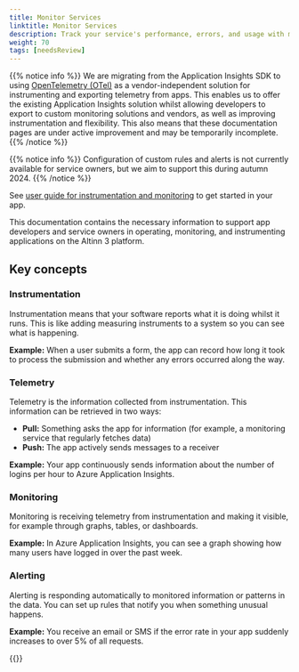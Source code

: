 ```yaml
---
title: Monitor Services
linktitle: Monitor Services
description: Track your service's performance, errors, and usage with metrics, logs, and traces.
weight: 70
tags: [needsReview]
---
```


{{% notice info %}}
We are migrating from the Application Insights SDK to using
[OpenTelemetry (OTel)](https://opentelemetry.io/) as a vendor-independent
solution for instrumenting and exporting telemetry from apps. This enables us to offer the existing Application
Insights solution whilst allowing developers to export to custom monitoring solutions and vendors, as well as improving instrumentation and flexibility.
This also means that these documentation pages are under active improvement and may be temporarily incomplete.
{{% /notice %}}

{{% notice info %}}
Configuration of custom rules and alerts is not currently available for service owners,
but we aim to support this during autumn 2024.
{{% /notice %}}

See [user guide for instrumentation and monitoring](/nb/altinn-studio/v8/guides/administration/monitor-and-instrument/) to get started in your app.

This documentation contains the necessary information to support app developers and service owners in
operating, monitoring, and instrumenting applications on the Altinn 3 platform.

## Key concepts

### Instrumentation

Instrumentation means that your software reports what it is doing whilst it runs. This is like adding measuring instruments to a system so you can see what is happening.

**Example:** When a user submits a form, the app can record how long it took to process the submission and whether any errors occurred along the way.

### Telemetry

Telemetry is the information collected from instrumentation. This information can be retrieved in two ways:

- **Pull:** Something asks the app for information (for example, a monitoring service that regularly fetches data)
- **Push:** The app actively sends messages to a receiver

**Example:** Your app continuously sends information about the number of logins per hour to Azure Application Insights.

### Monitoring

Monitoring is receiving telemetry from instrumentation and making it visible, for example through graphs, tables, or dashboards.

**Example:** In Azure Application Insights, you can see a graph showing how many users have logged in over the past week.

### Alerting

Alerting is responding automatically to monitored information or patterns in the data. You can set up rules that notify you when something unusual happens.

**Example:** You receive an email or SMS if the error rate in your app suddenly increases to over 5% of all requests.

{{<children />}}
